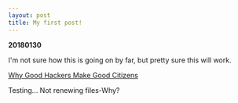 ```yaml
---
layout: post
title: My first post!
---
```


**20180130**

I'm not sure how this is going on by far, but pretty sure this will work.

[Why Good Hackers Make Good Citizens](https://www.ted.com/talks/catherine_bracy_why_good_hackers_make_good_citizens#t-70937)

Testing...
Not renewing files-Why?
